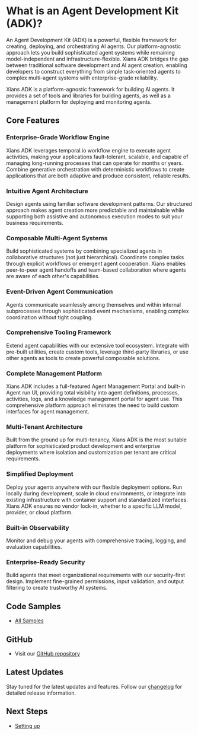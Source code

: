 # What is an Agent Development Kit (ADK)?

An Agent Development Kit (ADK) is a powerful, flexible framework for creating, deploying, and orchestrating AI agents. Our platform-agnostic approach lets you build sophisticated agent systems while remaining model-independent and infrastructure-flexible. Xians ADK bridges the gap between traditional software development and AI agent creation, enabling developers to construct everything from simple task-oriented agents to complex multi-agent systems with enterprise-grade reliability.

Xians ADK is a platform-agnostic framework for building AI agents. It provides a set of tools and libraries for building agents, as well as a management platform for deploying and monitoring agents.

## Core Features

### **Enterprise-Grade Workflow Engine**

Xians ADK leverages temporal.io workflow engine to execute agent activities, making your applications fault-tolerant, scalable, and capable of managing long-running processes that can operate for months or years. Combine generative orchestration with deterministic workflows to create applications that are both adaptive and produce consistent, reliable results.

### **Intuitive Agent Architecture**

Design agents using familiar software development patterns. Our structured approach makes agent creation more predictable and maintainable while supporting both assistive and autonomous execution modes to suit your business requirements.

### **Composable Multi-Agent Systems**

Build sophisticated systems by combining specialized agents in collaborative structures (not just hierarchical). Coordinate complex tasks through explicit workflows or emergent agent cooperation. Xians enables peer-to-peer agent handoffs and team-based collaboration where agents are aware of each other's capabilities.

### **Event-Driven Agent Communication**

Agents communicate seamlessly among themselves and within internal subprocesses through sophisticated event mechanisms, enabling complex coordination without tight coupling.

### **Comprehensive Tooling Framework**

Extend agent capabilities with our extensive tool ecosystem. Integrate with pre-built utilities, create custom tools, leverage third-party libraries, or use other agents as tools to create powerful composable solutions.

### **Complete Management Platform**

Xians ADK includes a full-featured Agent Management Portal and built-in Agent run UI, providing total visibility into agent definitions, processes, activities, logs, and a knowledge management portal for agent use. This comprehensive platform approach eliminates the need to build custom interfaces for agent management.

### **Multi-Tenant Architecture**

Built from the ground up for multi-tenancy, Xians ADK is the most suitable platform for sophisticated product development and enterprise deployments where isolation and customization per tenant are critical requirements.

### **Simplified Deployment**

Deploy your agents anywhere with our flexible deployment options. Run locally during development, scale in cloud environments, or integrate into existing infrastructure with container support and standardized interfaces. Xians ADK ensures no vendor lock-in, whether to a specific LLM model, provider, or cloud platform.

### **Built-in Observability**

Monitor and debug your agents with comprehensive tracing, logging, and evaluation capabilities.

### **Enterprise-Ready Security**

Build agents that meet organizational requirements with our security-first design. Implement fine-grained permissions, input validation, and output filtering to create trustworthy AI systems.

## Code Samples

- [All Samples](https://github.com/XiansAiPlatform/XiansAi.PublicDocs/tree/main/samples)

## GitHub

- Visit our [GitHub repository](https://github.com/XiansAiPlatform)

## Latest Updates

Stay tuned for the latest updates and features. Follow our [changelog](https://github.com/XiansAiPlatform/XiansAi.Lib/releases) for detailed release information.

## Next Steps

- [Setting up](../1-getting-started/1-setting-up.md)

